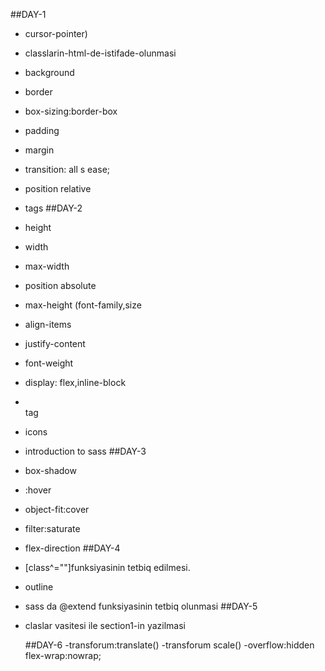  ##DAY-1
 
 - cursor-pointer)
 - classlarin-html-de-istifade-olunmasi 
 - background
 - border
 - box-sizing:border-box 
 - padding
 - margin
 - transition: all s ease; 
 - position relative 
 - tags
  ##DAY-2 

-  height 
 - width 
 - max-width 
 - position absolute 
 - max-height 
  (font-family,size 
 - align-items 
 - justify-content 
 - font-weight 
 - display: flex,inline-block 
 - <br> tag 
 - icons 
 - introduction to sass 
  ##DAY-3

 - box-shadow 
 - :hover 
 - object-fit:cover
 - filter:saturate
 - flex-direction
  ##DAY-4

- [class^=""]funksiyasinin tetbiq edilmesi. 
- outline  
- sass da @extend funksiyasinin tetbiq olunmasi 
  ##DAY-5
- claslar vasitesi ile section1-in yazilmasi 
  
  ##DAY-6
  -transforum:translate()
  -transforum scale()
  -overflow:hidden
  flex-wrap:nowrap;